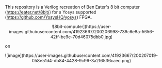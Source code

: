 This repository is a Verilog recreation of Ben Eater's 8 bit computer (https://eater.net/8bit/) for a Yosys supported (https://github.com/YosysHQ/yosys) FPGA.
<p align="center">
![8bit-computer](https://user-images.githubusercontent.com/41923667/200206998-739c6e8a-5656-42ff-be9c-70d46075dbb0.jpg)
</p>
on
<p align="center">
![image](https://user-images.githubusercontent.com/41923667/200207019-058e51d4-db84-4428-9c96-3a2f6536caec.png)
</p>
